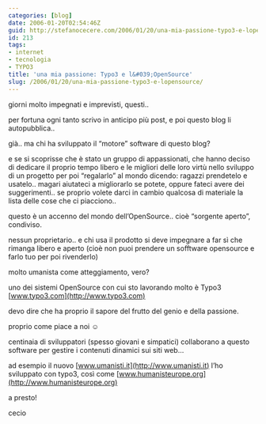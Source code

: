 ```yaml
---
categories: [blog]
date: 2006-01-20T02:54:46Z
guid: http://stefanocecere.com/2006/01/20/una-mia-passione-typo3-e-lopensource/
id: 213
tags:
- internet
- tecnologia
- TYPO3
title: 'una mia passione: Typo3 e l&#039;OpenSource'
slug: /2006/01/20/una-mia-passione-typo3-e-lopensource/
---
```


giorni molto impegnati e imprevisti, questi..
  
per fortuna ogni tanto scrivo in anticipo più post, e poi questo blog li autopubblica..

già.. ma chi ha sviluppato il “motore” software di questo blog?
  
e se si scoprisse che è stato un gruppo di appassionati, che hanno deciso di dedicare il proprio tempo libero e le migliori delle loro virtù nello sviluppo di un progetto per poi “regalarlo” al mondo dicendo: ragazzi prendetelo e usatelo.. magari aiutateci a migliorarlo se potete, oppure fateci avere dei suggerimenti.. se proprio volete darci in cambio qualcosa di materiale la lista delle cose che ci piacciono..

questo è un accenno del mondo dell’OpenSource.. cioè “sorgente aperto”, condiviso.
  
nessun proprietario.. e chi usa il prodotto si deve impegnare a far sì che rimanga libero e aperto (cioè non puoi prendere un sofftware opensource e farlo tuo per poi rivenderlo)

molto umanista come atteggiamento, vero?

<img src='/wp-content/oldlogo.gif' alt='' align='left' />uno dei sistemi OpenSource con cui sto lavorando molto è Typo3 [www.typo3.com](http://www.typo3.com)
  
devo dire che ha proprio il sapore del frutto del genio e della passione.
  
proprio come piace a noi ☺
  
centinaia di sviluppatori (spesso giovani e simpatici) collaborano a questo software per gestire i contenuti dinamici sui siti web…

ad esempio il nuovo [www.umanisti.it](http://www.umanisti.it) l’ho sviluppato con typo3, così come [www.humanisteurope.org](http://www.humanisteurope.org)

a presto!
  
cecio